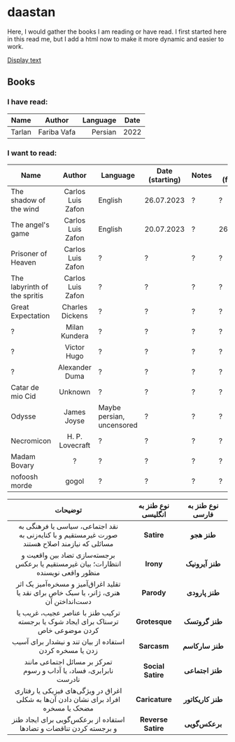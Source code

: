 # daastan

Here, I would gather the books I am reading or have read.
I first started here in this read me, but I add a html now to make it more dynamic 
and easier to work.

[Display text](a "Hover text")

## Books 
### I have read:

| Name        | Author   |  Language  |  Date   |
| ------------- |:-------------:| -----:| --- |
| Tarlan | Fariba Vafa | Persian | 2022 |


### I want to read:

| Name        | Author           | Language  | Date (starting) | Notes | Date (finished) |
| ------------- |:-------------:| ----- | --- | --- | --- |
| The shadow of the wind | Carlos Luis Zafon | English | 26.07.2023 | ? | ? |
| The angel's game | Carlos Luis Zafon | English | 20.07.2023 | ? | 26.07.2023 |
| Prisoner of Heaven | Carlos Luis Zafon | ? | ? | ? | ? |
| The labyrinth of the spritis | Carlos Luis Zafon | ? | ? | ? | ? |
| Great Expectation | Charles Dickens | ? | ? | ? | ? |
| ? | Milan Kundera | ? | ? | ? | ? |
| ? | Victor Hugo | ? | ? | ? | ? |
| ? | Alexander Duma | ? | ? | ? | ? |
| Catar de mio Cid | Unknown | ? | ? | ? | ? |
| Odysse | James Joyse | Maybe persian, uncensored | ? | ? | ? |
| Necromicon | H. P. Lovecraft | ? | ? | ? | ? |
| Madam Bovary | ? | ? | ? | ? | ? |
| nofoosh morde | gogol | ? | ? | ? | ? |

| توضیحات                                                                                     | نوع طنز به انگلیسی          | نوع طنز به فارسی              |
|:-------------------------------------------------------------------------------------------:|:---------------------------:|:-----------------------------:|
| نقد اجتماعی، سیاسی یا فرهنگی به صورت غیرمستقیم و با کنایه‌زنی به مسائلی که نیازمند اصلاح هستند  | **Satire**                  | **طنز هجو**                   |
| برجسته‌سازی تضاد بین واقعیت و انتظارات؛ بیان غیرمستقیم یا برعکس منظور واقعی نویسنده             | **Irony**                   | **طنز آیرونیک**               |
| تقلید اغراق‌آمیز و مسخره‌آمیز یک اثر هنری، ژانر، یا سبک خاص برای نقد یا دست‌انداختن آن           | **Parody**                  | **طنز پارودی**                |
| ترکیب طنز با عناصر عجیب، غریب یا ترسناک برای ایجاد شوک یا برجسته کردن موضوعی خاص              | **Grotesque**               | **طنز گروتسک**                |
| استفاده از بیان تند و نیشدار برای آسیب زدن یا مسخره کردن                                      | **Sarcasm**                 | **طنز سارکاسم**               |
| تمرکز بر مسائل اجتماعی مانند نابرابری، فساد، یا آداب و رسوم نادرست                              | **Social Satire**           | **طنز اجتماعی**               |
| اغراق در ویژگی‌های فیزیکی یا رفتاری افراد برای نشان دادن آن‌ها به شکلی مضحک یا مسخره            | **Caricature**              | **طنز کاریکاتور**             |
| استفاده از برعکس‌گویی برای ایجاد طنز و برجسته کردن تناقضات و تضادها                            | **Reverse Satire**          | **برعکس‌گویی**                |
